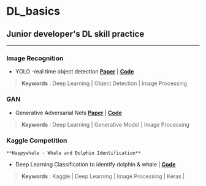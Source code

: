 # DL_basics

## Junior developer's DL skill practice
---

### Image Recognition

- YOLO -real time object detection **[Paper](https://arxiv.org/abs/1506.02640)** | **[Code]()**  
> **Keywords** : Deep Learning | Object Detection | Image Processing

### GAN

- Generative Adversarial Nets **[Paper](https://arxiv.org/pdf/1406.2661.pdf)** | **[Code]()**
> **Keywords** : Deep Learning | Generative Model | Image Processing  

### Kaggle Competition
    **Happywhale - Whale and Dolphin Identification**
- Deep Learning Classification to identify dolphin & whale | **[Code]()**
> **Keywords** : Kaggle | Deep Learning | Image Processing | Keras |  
